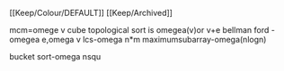 [[Keep/Colour/DEFAULT]] [[Keep/Archived]] 

mcm=omege v cube
topological sort is omegea(v)or v+e
bellman ford -omegea e,omega v
lcs-omega n*m
maximumsubarray-omega(nlogn)

bucket sort-omega nsqu


